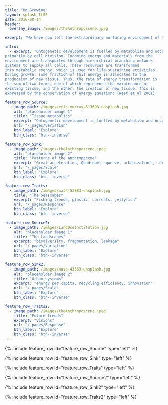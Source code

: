```yaml
---
title: "On Growing"
layout: splash_ItSS
date: 2016-08-14
header:
  overlay_image: /images/theAnthroposcene.jpeg

excerpt: "We have now left the extraordinary nurturing environment of the Holocene and are now for the first time responsible not only for humanity but also for the environment that provides the life-support system. Also, for the first time, we are aware of this"

intro:
  - excerpt: 'Ontogenetic development is fuelled by metabolism and occurs
primarily by cell division. Incoming energy and materials from the
environment are transported through hierarchical branching network
systems to supply all cells. These resources are transformed
into metabolic energy, which is used for life-sustaining activities.
During growth, some fraction of this energy is allocated to the
production of new tissue. Thus, the rate of energy transformation is
the sum of two terms, one of which represents the maintenance of
existing tissue, and the other, the creation of new tissue. This is
expressed by the conservation of energy equation: (West et al 2001)'

feature_row_Source:
  - image_path: /images/eric-murray-613693-unsplash.jpg
    alt: "placeholder image 1"
    title: "Tissue metabolics"
    excerpt: "Ontogenetic development is fuelled by metabolism and occurs primarily by cell division. Incoming energy and materials from the environment are transported through hierarchical branching network systems to supply all cells. These resources are transformed into metabolic energy, which is used for life-sustaining activities. During growth, some fraction of this energy is allocated to the production of new tissue. Thus, the rate of energy transformation is the sum of two terms, one of which represents the maintenance of existing tissue, and the other, the creation of new tissue. This is expressed by the conservation of energy equation: (West et al 2001)"
    url: "/_pages/Variation"
    btn_label: "Explore"
    btn_class: "btn--inverse"

feature_row_Sink:
  - image_path: /images/theAnthroposcene.jpeg
    alt: "placeholder image 2"
    title: "Patterns of the Anthropocene"
    excerpt: "Great acceleration, Quadrupel squeeze, urbanizations, technorevolution, energy-turnover, the social change, use of resources (minerals + food)"
    url: "/_pages/Scale"
    btn_label: "Explore"
    btn_class: "btn--inverse"

feature_row_Traits:
  - image_path: /images/nasa-53883-unsplash.jpg
    title: "The Seascapes"
    excerpt: "Fishing trends, plastic, currents, jellyfish"
    url: "/_pages/Response"
    btn_label: "Explore"
    btn_class: "btn--inverse"

feature_row_Source2:
  - image_path: /images/LandUseInstitution.jpg
    alt: "placeholder image 1"
    title: "The Landscapes"
    excerpt: "biodiversity, fragmentation, leakage"
    url: "/_pages/Variation"
    btn_label: "Explore"
    btn_class: "btn--inverse"

feature_row_Sink2:
  - image_path: /images/nasa-43569-unsplash.jpg
    alt: "placeholder image 2"
    title: "Urban systems"
    excerpt: "energy per capita, recycling efficiency, innovation"
    url: "/_pages/Scale"
    btn_label: "Explore"
    btn_class: "btn--inverse"

feature_row_Traits2:
  - image_path: /images/theAnthroposcene.jpeg
    title: "Future trends"
    excerpt: "Visions"
    url: "/_pages/Response"
    btn_label: "Explore"
    btn_class: "btn--inverse"
---
```


{% include feature_row id="feature_row_Source" type="left" %}

{% include feature_row id="feature_row_Sink" type="left" %}

{% include feature_row id="feature_row_Traits" type="left" %}

{% include feature_row id="feature_row_Source2" type="left" %}

{% include feature_row id="feature_row_Sink2" type="left" %}

{% include feature_row id="feature_row_Traits2" type="left" %}

